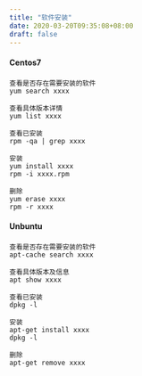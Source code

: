 ```yaml
---
title: "软件安装"
date: 2020-03-20T09:35:08+08:00
draft: false
---
```


#### Centos7

```
查看是否存在需要安装的软件
yum search xxxx

查看具体版本详情
yum list xxxx

查看已安装
rpm -qa | grep xxxx
```

```
安装
yum install xxxx
rpm -i xxxx.rpm
```

```
删除
yum erase xxxx
rpm -r xxxx
```

#### Unbuntu

```
查看是否存在需要安装的软件
apt-cache search xxxx

查看具体版本及信息
apt show xxxx 

查看已安装
dpkg -l

安装
apt-get install xxxx 
dpkg -l 

删除
apt-get remove xxxx
```
